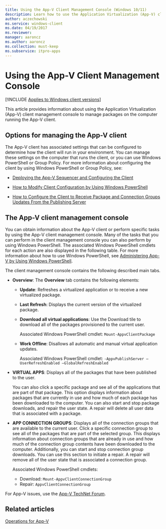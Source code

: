 ```yaml
---
title: Using the App-V Client Management Console (Windows 10/11)
description: Learn how to use the Application Virtualization (App-V) client management console to manage packages on the computer running the App-V client.
author: aczechowski
ms.service: windows-client
ms.date: 04/19/2017
ms.reviewer: 
manager: aaroncz
ms.author: aaroncz
ms.collection: must-keep
ms.subservice: itpro-apps
---
```


# Using the App-V Client Management Console

[!INCLUDE [Applies to Windows client versions](../includes/applies-to-windows-client-versions.md)]

This article provides information about using the Application Virtualization (App-V) client management console to manage packages on the computer running the App-V client.

## Options for managing the App-V client

The App-V client has associated settings that can be configured to determine how the client will run in your environment. You can manage these settings on the computer that runs the client, or you can use Windows PowerShell or Group Policy. For more information about configuring the client by using Windows PowerShell or Group Policy, see:

- [Deploying the App-V Sequencer and Configuring the Client](appv-deploying-the-appv-sequencer-and-client.md)

- [How to Modify Client Configuration by Using Windows PowerShell](appv-modify-client-configuration-with-powershell.md)

- [How to Configure the Client to Receive Package and Connection Groups Updates From the Publishing Server](appv-configure-the-client-to-receive-updates-from-the-publishing-server.md) 

## <a href="" id="the-app-v-5-1-client-management-console-"></a>The App-V client management console

You can obtain information about the App-V client or perform specific tasks by using the App-V client management console. Many of the tasks that you can perform in the client management console you can also perform by using Windows PowerShell. The associated Windows PowerShell cmdlets for each action are also displayed in the following table. For more information about how to use Windows PowerShell, see [Administering App-V by Using Windows PowerShell](appv-administering-appv-with-powershell.md).

The client management console contains the following described main tabs.

- **Overview**: The **Overview** tab contains the following elements:

  - **Update**: Refreshes a virtualized application or to receive a new virtualized package.
  - **Last Refresh**: Displays the current version of the virtualized package.
  - **Download all virtual applications**: Use the Download tile to download all of the packages provisioned to the current user.

    Associated Windows PowerShell cmdlet: `Mount-AppvClientPackage`

  - **Work Offline**: Disallows all automatic and manual virtual application updates.

    Associated Windows PowerShell cmdlet: `-AppvPublishServer –UserRefreshEnabled –GlobalRefreshEnabled`

- **VIRTUAL APPS**: Displays all of the packages that have been published to the user.

  You can also click a specific package and see all of the applications that are part of that package. This option displays information about packages that are currently in use and how much of each package has been downloaded to the computer. You can also start and stop package downloads, and repair the user state. A repair will delete all user data that is associated with a package.

- **APP CONNECTION GROUPS**: Displays all of the connection groups that are available to the current user. Click a specific connection group to see all of the packages that are part of the selected group. This displays information about connection groups that are already in use and how much of the connection group contents have been downloaded to the computer. Additionally, you can start and stop connection group downloads. You can use this section to initiate a repair. A repair will remove all of the user state that is associated a connection group.

  Associated Windows PowerShell cmdlets:

  - Download: `Mount-AppvClientConnectionGroup`
  - Repair: `AppvClientConnectionGroup`

For App-V issues, use the [App-V TechNet Forum](https://social.technet.microsoft.com/Forums/en-US/home?forum=mdopappv).

## Related articles

[Operations for App-V](appv-operations.md)
